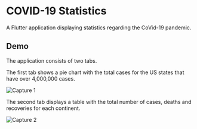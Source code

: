 # COVID-19 Statistics

A Flutter application displaying statistics regarding the CoVid-19 pandemic.

## Demo

The application consists of two tabs.

The first tab shows a pie chart with the total cases for the US states that have over 4,000,000 cases.

![Capture 1](https://user-images.githubusercontent.com/59894561/113048340-186a8000-91ab-11eb-84ed-47839e0fe3c2.PNG)


The second tab displays a table with the total number of cases, deaths and recoveries for each continent.

![Capture 2](https://user-images.githubusercontent.com/59894561/113048349-1accda00-91ab-11eb-8d46-69844ffe987e.PNG)
